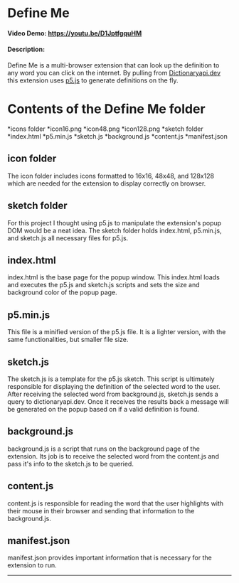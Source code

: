 # Define Me
#### Video Demo: https://youtu.be/D1JptfgquHM
#### Description:
Define Me is a multi-browser extension that can look up the definition to any word you can click on the internet. By pulling from [Dictionaryapi.dev](https://dictionaryapi.dev/) this extension uses [p5.js](https://p5js.org/) to generate definitions on the fly.

# Contents of the Define Me folder

*icons folder
  *icon16.png
  *icon48.png
  *icon128.png
*sketch folder
  *index.html
  *p5.min.js
  *sketch.js
*background.js
*content.js
*manifest.json

## icon folder

The icon folder includes icons formatted to 16x16, 48x48, and 128x128 which are needed for the extension to display correctly on browser.

## sketch folder

For this project I thought using p5.js to manipulate the extension's popup DOM would be a neat idea. The sketch folder holds index.html, p5.min.js, and sketch.js all necessary files for p5.js.

## index.html

index.html is the base page for the popup window. This index.html loads and executes the p5.js and sketch.js scripts and sets the size and background color of the popup page.

## p5.min.js

This file is a minified version of the p5.js file. It is a lighter version, with the same functionalities, but smaller file size.

## sketch.js

The sketch.js is a template for the p5.js sketch. This script is ultimately responsible for displaying the definition of the selected word to the user. After receiving the selected word from background.js, sketch.js sends a query to dictionaryapi.dev. Once it receives the results back a message will be generated on the popup based on if a valid definition is found.

## background.js

background.js is a script that runs on the background page of the extension. Its job is to receive the selected word from the content.js and pass it's info to the sketch.js to be queried.

## content.js

content.js is responsible for reading the word that the user highlights with their mouse in their browser and sending that information to the background.js.

## manifest.json

manifest.json provides important information that is necessary for the extension to run.


---------------------------------------------------------------------------------------------------------------------------------------------------------------------------------------
